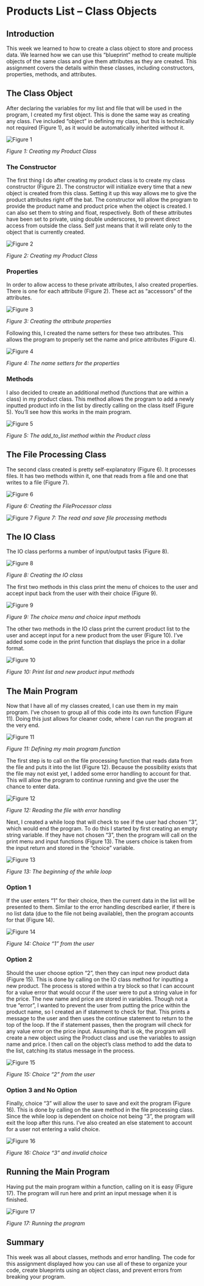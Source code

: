 # Products List – Class Objects

## Introduction
This week we learned to how to create a class object to store and process data.  We learned how we can use this “blueprint” method to create multiple objects of the same class and give them attributes as they are created.  This assignment covers the details within these classes, including constructors, properties, methods, and attributes.

## The Class Object
After declaring the variables for my list and file that will be used in the program, I created my first object. This is done the same way as creating any class. I’ve included “object” in defining my class, but this is technically not required (Figure 1), as it would be automatically inherited without it.

![Figure 1](Figure%201.png "Figure 1")

*Figure 1: Creating my Product Class*

### The Constructor
The first thing I do after creating my product class is to create my class constructor (Figure 2). The constructor will initialize every time that a new object is created from this class. Setting it up this way allows me to give the product attributes right off the bat. The constructor will allow the program to provide the product name and product price when the object is created. I can also set them to string and float, respectively. Both of these attributes have been set to private, using double underscores, to prevent direct access from outside the class. Self just means that it will relate only to the object that is currently created.

![Figure 2](Figure%202.png "Figure 2")

*Figure 2: Creating my Product Class*

### Properties
In order to allow access to these private attributes, I also created properties. There is one for each attribute (Figure 2). These act as “accessors” of the attributes.

![Figure 3](3.png "Figure 3")

*Figure 3: Creating the attribute properties*

Following this, I created the name setters for these two attributes. This allows the program to properly set the name and price attributes (Figure 4).

![Figure 4](4.png "Figure 4")

*Figure 4: The name setters for the properties*

### Methods
I also decided to create an additional method (functions that are within a class) in my product class. This method allows the program to add a newly inputted product info in the list by directly calling on the class itself (Figure 5). You’ll see how this works in the main program.

![Figure 5](5.png "Figure 5")

*Figure 5: The add_to_list method within the Product class*

## The File Processing Class
The second class created is pretty self-explanatory (Figure 6). It processes files. It has two methods within it, one that reads from a file and one that writes to a file (Figure 7).

![Figure 6](6.png "Figure 6")

*Figure 6: Creating the FileProcessor class*

![Figure 7](7.png "Figure 7")
*Figure 7: The read and save file processing methods*

## The IO Class
The IO class performs a number of input/output tasks (Figure 8).

![Figure 8](8.png "Figure 8")

*Figure 8: Creating the IO class*

The first two methods in this class print the menu of choices to the user and accept input back from the user with their choice (Figure 9).

![Figure 9](9.png "Figure 9")

*Figure 9: The choice menu and choice input methods*

The other two methods in the IO class print the current product list to the user and accept input for a new product from the user (Figure 10). I’ve added some code in the print function that displays the price in a dollar format.

![Figure 10](10.png "Figure 10")

*Figure 10: Print list and new product input methods*

## The Main Program
Now that I have all of my classes created, I can use them in my main program. I’ve chosen to group all of this code into its own function (Figure 11). Doing this just allows for cleaner code, where I can run the program at the very end.

![Figure 11](10.png "Figure 11")

*Figure 11: Defining my main program function*

The first step is to call on the file processing function that reads data from the file and puts it into the list (Figure 12). Because the possibility exists that the file may not exist yet, I added some error handling to account for that. This will allow the program to continue running and give the user the chance to enter data.

![Figure 12](12.png "Figure 12")

*Figure 12: Reading the file with error handling*

Next, I created a while loop that will check to see if the user had chosen “3”, which would end the program. To do this I started by first creating an empty string variable. If they have not chosen “3”, then the program will call on the print menu and input functions (Figure 13).  The users choice is taken from the input return and stored in the “choice” variable.

![Figure 13](13.png "Figure 13")

*Figure 13: The beginning of the while loop*

### Option 1
If the user enters “1” for their choice, then the current data in the list will be presented to them. Similar to the error handling described earlier, if there is no list data (due to the file not being available), then the program accounts for that (Figure 14).

![Figure 14](14.png "Figure 14")

*Figure 14: Choice “1” from the user*

### Option 2
Should the user choose option “2”, then they can input new product data (Figure 15). This is done by calling on the IO class method for inputting a new product. The process is stored within a try block so that I can account for a value error that would occur if the user were to put a string value in for the price.  The new name and price are stored in variables. 
Though not a true “error”, I wanted to prevent the user from putting the price within the product name, so I created an if statement to check for that. This prints a message to the user and then uses the continue statement to return to the top of the loop.
If the if statement passes, then the program will check for any value error on the price input. Assuming that is ok, the program will create a new object using the Product class and use the variables to assign name and price. I then call on the object’s class method to add the data to the list, catching its status message in the process.

![Figure 15](15.png "Figure 15")

*Figure 15: Choice “2” from the user*

### Option 3 and No Option
Finally, choice “3” will allow the user to save and exit the program (Figure 16). This is done by calling on the save method in the file processing class. Since the while loop is dependent on choice not being “3”, the program will exit the loop after this runs. 
I’ve also created an else statement to account for a user not entering a valid choice.

![Figure 16](16.png "Figure 16")

*Figure 16: Choice “3” and invalid choice*

## Running the Main Program
Having put the main program within a function, calling on it is easy (Figure 17). The program will run here and print an input message when it is finished.

![Figure 17](17.png "Figure 17")

*Figure 17: Running the program*

## Summary
This week was all about classes, methods and error handling. The code for this assignment displayed how you can use all of these to organize your code, create blueprints using an object class, and prevent errors from breaking your program.
